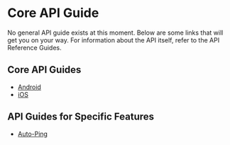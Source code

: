 # Core API Guide

No general API guide exists at this moment. Below are some links that will get you on your way. For information about the API itself, refer to the API Reference Guides. 

## Core API Guides

* [Android][core-android]
* [iOS][core-ios]

## API Guides for Specific Features

* [Auto-Ping][core-autoping]

[core-android]: /develop/api-guide/core/android
[core-ios]: /develop/api-guide/core/ios
[core-autoping]: /develop/api-guide/core/auto-ping
